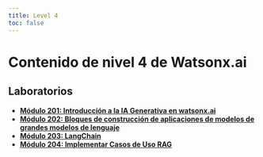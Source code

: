 ```yaml
---
title: Level 4
toc: false
---
```

# Contenido de nivel 4 de Watsonx.ai

## Laboratorios

*   **[Módulo 201: Introducción a la IA Generativa en watsonx.ai](/watsonx/watsonxai/level-4/201)**
*   **[Módulo 202: Bloques de construcción de aplicaciones de modelos de grandes modelos de lenguaje](/watsonx/watsonxai/level-4/202)**
*   **[Módulo 203: LangChain](/watsonx/watsonxai/level-4/203)**
*   **[Módulo 204: Implementar Casos de Uso RAG](/watsonx/watsonxai/level-4/204)**
